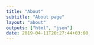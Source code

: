 ```yaml
---
title: "About"
subtitle: "About page"
layout: "about"
outputs: ["html", "json"]
date: 2019-04-11T20:27:44+03:00
---
```

